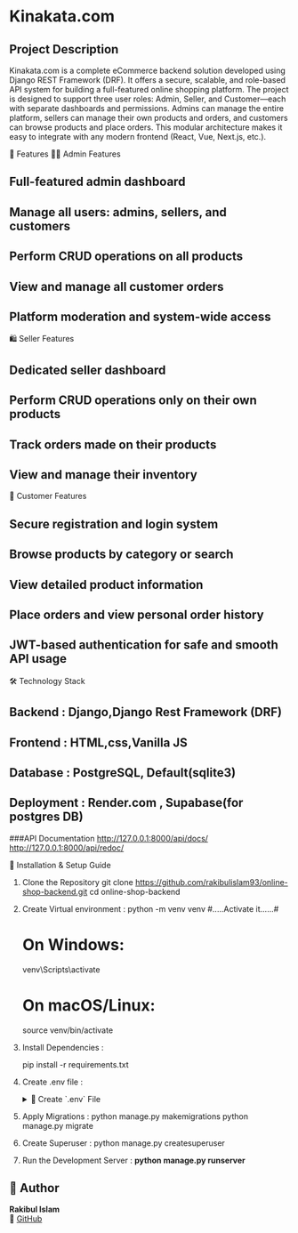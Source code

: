 # Kinakata.com

## Project Description
Kinakata.com is a complete eCommerce backend solution developed using Django REST Framework (DRF). It offers a secure, scalable, and role-based API system for building a full-featured online shopping platform.
The project is designed to support three user roles: Admin, Seller, and Customer—each with separate dashboards and permissions. Admins can manage the entire platform, sellers can manage their own products and orders, and customers can browse products and place orders. This modular architecture makes it easy to integrate with any modern frontend (React, Vue, Next.js, etc.).

🚀 Features
🧑‍💼 Admin Features

## Full-featured admin dashboard
## Manage all users: admins, sellers, and customers
## Perform CRUD operations on all products
## View and manage all customer orders
## Platform moderation and system-wide access

🛍️ Seller Features

## Dedicated seller dashboard
## Perform CRUD operations only on their own products
## Track orders made on their products
## View and manage their inventory

👤 Customer Features

## Secure registration and login system
## Browse products by category or search
## View detailed product information
## Place orders and view personal order history
## JWT-based authentication for safe and smooth API usage

🛠️ Technology Stack
## Backend : Django,Django Rest Framework (DRF)
## Frontend : HTML,css,Vanilla JS
## Database : PostgreSQL, Default(sqlite3)
## Deployment : Render.com , Supabase(for postgres DB)

###API Documentation
http://127.0.0.1:8000/api/docs/
http://127.0.0.1:8000/api/redoc/

🧩 Installation & Setup Guide

1. Clone the Repository
    git clone https://github.com/rakibulislam93/online-shop-backend.git
    cd online-shop-backend
2. Create Virtual environment :
     python -m venv venv
  #.....Activate it......#
    # On Windows:
    venv\Scripts\activate
    # On macOS/Linux:
    source venv/bin/activate
3. Install Dependencies :
   
     pip install -r requirements.txt
   
5. Create .env file :
   <details>
       <summary>📄 Create `.env` File</summary>
       EMAIL_HOST_USER=your_email_name
        EMAIL_HOST_PASSWORD=your_email_password

    DB_NAME=your_postgres_db_name
    DB_USER=your_postgres_user
    DB_PASSWORD=your_postgres_password
    DB_HOST=your_db_host
    DB_PORT=your_db_port

   OPENROUTER_API_KEY=your_deepseek_api_key
   </details>
   
7. Apply Migrations :
   python manage.py makemigrations
   python manage.py migrate
8. Create Superuser :
   python manage.py createsuperuser
   
9. Run the Development Server : 
   **python manage.py runserver**

## 👤 Author

**Rakibul Islam**  
🔗 [GitHub](https://github.com/rakibulislam93) 
   
